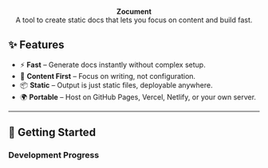 <p align="center">
<b>Zocument</b> <br>
A tool to create static docs that lets you focus on content and build fast.
</p>


## ✨ Features
- ⚡ **Fast** – Generate docs instantly without complex setup.  
- 📝 **Content First** – Focus on writing, not configuration.  
- 📦 **Static** – Output is just static files, deployable anywhere.  
- 🌍 **Portable** – Host on GitHub Pages, Vercel, Netlify, or your own server.  

---

## 🚀 Getting Started

### Development Progress
